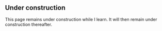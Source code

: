 ## Under construction

This page remains under construction while I learn. It will then remain under construction thereafter.
